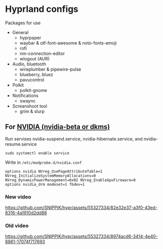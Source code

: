 # Hyprland configs
Packages for use
  - General
    - hyprpaper
    - waybar & otf-font-awesome & noto-fonts-emoji
    - rofi
    - nm-connection-editor
    - wlogout (AUR)
  - Audio, bluetooth
    - wireplumber & pipewire-pulse
    - blueberry, bluez
    - pavucontrol
  - Polkit
    - polkit-gnome
  - Notifications
    - swaync
   - Screanshoot tool
     - grim & slurp
  

## For [NVIDIA (nvidia-beta or dkms)](https://wiki.hyprland.org/Nvidia/)
Run servises nvidia-suspend.service, nvidia-hibernate.service, and nvidia-resume.service
```
sudo systemctl enable service
```

Write in `/etc/modprobe.d/nvidia.conf`
```
options nvidia NVreg_UsePageAttributeTable=1 NVreg_InitializeSystemMemoryAllocations=0 NVreg_DynamicPowerManagement=0x02 NVreg_EnableGpuFireware=0
options nvidia_drm modeset=1 fbdev=1
```

### New video
https://github.com/SNIPPIK/hypr/assets/55327334/82e32e37-a3f0-43ed-8316-4a1910d2dd88

### Old video
https://github.com/SNIPPIK/hypr/assets/55327334/8974acd6-3414-4e40-8881-17074f717693

